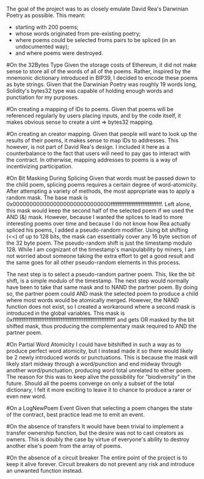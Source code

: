The goal of the project was to as closely emulate David Rea's Darwinian Poetry as possible. 
This meant:
- starting with 200 poems;
- whose words originated from pre-existing poetry;
- where poems could be selected froms pairs to be spliced (in an undocumented way);
- and where poems were destroyed.


#On the 32Bytes Type
Given the storage costs of Ethereum, it did not make sense to store all of the words of all of the poems. 
Rather, inspired by the mnemonic dictionary introduced in BIP39, I decided to encode these poems as byte strings.
Given that the Darwinian Poetry was roughly 19 words long, Solidity's bytes32 type was capable of holding enough words and punctiation for my purposes.


#On creating a mapping of IDs to poems.
Given that poems will be referenced regularly by users placing inputs, and by the code itself, it makes obvious sense to create a uint => bytes32 mapping.

#On creating an creator mapping.
Given that people will want to look up the results of their poems, it makes sense to map IDs to addresses. This however, is not part of David Rea's design. I included it here as a counterbalance to the fact that users will need to pay gas to interact with the contract. In otherwise, mapping addresses to poems is a way of incentivizing participation.

#On Bit Masking During Splicing
Given that words must be passed down to the child poem, splicing poems requires a certain degree of word-atomicity.
After attempting a variety of methods, the most appropriate was to apply a random mask.
The base mask is 0x00000000000000000000000000000fffffffffffffffffffffffffffff. 
Left alone, this mask would keep the second half of the selected poem if we used the AND (&) mask.
However, because I wanted the splices to lead to more interesting poems over time and because I do not know how Rea actually spliced his poems, I added a pseudo-random modifier.
Using bit shifting (<<) of up to 128 bits, the mask can essentially cover any 16 byte section of the 32 byte poem. 
The pseudo-random shift is just the timestamp modulo 128. While I am cognizant of the timestamp's manipulability by miners, I am not worried about someone taking the extra effort to get a good result and the same goes for all other pseudo-random elements in this process.

The next step is to select a pseudo-random partner poem. This, like the bit shift, is a simple modulo of the timestamp.
The next step would normally have been to take that same mask and to NAND the partner poem. By doing so, the partner poem could AND mask the selected poem to produce a child where most words would be atomically merged. However, the NAND function does not exist, so I created a workaround where a second mask is introduced in the global variables. This mask is 0xffffffffffffffffffffffffffffffffffffffffffffffffffffffffff and gets OR masked by the bit shifted mask, thus producing the complementary mask required to AND the partner poem.

#On Partial Word Atomicity
I could have bitshifted in such a way as to produce perfect word atomicity, but I instead made it so there would likely be 2 newly introduced words or punctuations. 
This is because the mask will likely start midway through a word/punction and end midway through another word/punctuation, producing word total unrelated to either poem.
The reason for this was to keep alive the possibility for "biodiversity" in the future. Should all the poems converge on only a subset of the total dictionary, I felt it more exciting to leave it to chance to produce a rarer or even new word.

#On a LogNewPoem Event
Given that selecting a poem changes the state of the contract, best practice lead me to emit an event.

#On the absence of transfers
It would have been trivial to implement a transfer ownership function, but the desire was not to cast creators as owners. This is doubly the case by virtue of everyone's ability to destroy another else's poem from the array of poems.

#On the absence of a circuit breaker
The entire point of the project is to keep it alive forever. Circuit breakers do not prevent any risk and introduce an unwanted function instead.

